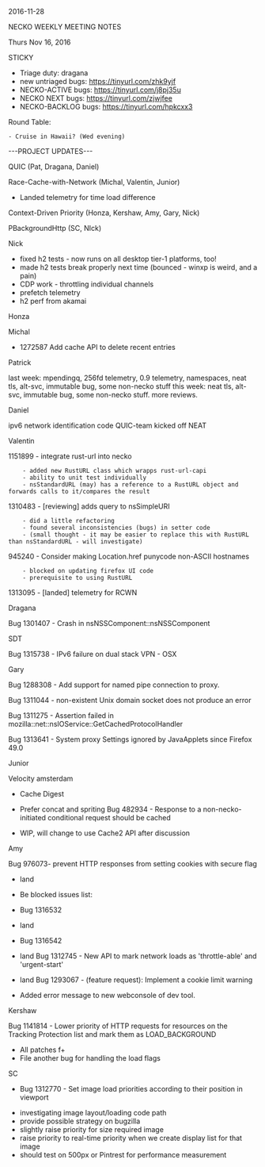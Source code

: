 2016-11-28

NECKO WEEKLY MEETING NOTES

Thurs Nov 16, 2016

STICKY

- Triage duty: dragana
-  new untriaged bugs: https://tinyurl.com/zhk9yjf
- NECKO-ACTIVE bugs: https://tinyurl.com/j8pj35u
- NECKO NEXT bugs: https://tinyurl.com/zjwjfee
- NECKO-BACKLOG bugs:  https://tinyurl.com/hpkcxx3

Round Table:

    - Cruise in Hawaii? (Wed evening)

---PROJECT UPDATES---

QUIC  (Pat, Dragana, Daniel)

Race-Cache-with-Network (Michal, Valentin, Junior)

- Landed telemetry for time load difference

Context-Driven Priority  (Honza, Kershaw, Amy, Gary, Nick)

PBackgroundHttp (SC, NIck)

Nick

- fixed h2 tests - now runs on all desktop tier-1 platforms, too!
- made h2 tests break properly next time (bounced - winxp is weird, and a pain)
- CDP work - throttling individual channels
- prefetch telemetry
- h2 perf from akamai

Honza

Michal

 - 1272587 Add cache API to delete recent entries

Patrick

  last week: mpendingq, 256fd telemetry, 0.9 telemetry, namespaces, neat tls, alt-svc, immutable bug, some non-necko stuff
  this week: neat tls, alt-svc, immutable bug, some non-necko stuff. more reviews.

Daniel

  ipv6 network identification code
  QUIC-team kicked off
   NEAT

Valentin

1151899 - integrate rust-url into necko

        - added new RustURL class which wrapps rust-url-capi
        - ability to unit test individually
        - nsStandardURL (may) has a reference to a RustURL object and forwards calls to it/compares the result
1310483 - [reviewing] adds query to nsSimpleURI

        - did a little refactoring
        - found several inconsistencies (bugs) in setter code
        - (small thought - it may be easier to replace this with RustURL than nsStandardURL - will investigate)
945240 - Consider making Location.href punycode non-ASCII hostnames

        - blocked on updating firefox UI code
        - prerequisite to using RustURL
1313095 - [landed] telemetry for RCWN

Dragana

Bug 1301407 -       Crash in nsNSSComponent::nsNSSComponent

SDT

Bug 1315738 -       IPv6 failure on dual stack VPN - OSX

Gary

Bug 1288308 - Add support for named pipe connection to proxy.

Bug 1311044 - non-existent Unix domain socket does not produce an error

Bug 1311275 - Assertion failed in mozilla::net::nsIOService::GetCachedProtocolHandler

Bug 1313641 - System proxy Settings ignored by JavaApplets since Firefox 49.0

Junior

Velocity amsterdam

- Cache Digest
- Prefer concat and spriting
Bug 482934 -       Response to a non-necko-initiated conditional request should be cached

- WIP, will change to use Cache2 API after discussion

Amy

Bug 976073- prevent HTTP responses from setting cookies with secure flag

* land
* Be blocked issues list:
* Bug 1316532
* land
* Bug 1316542
* land
Bug 1312745 -  New API to mark network loads as 'throttle-able' and 'urgent-start'

* land
Bug 1293067 - (feature request): Implement a cookie limit warning

* Added error message to new webconsole of dev tool.

Kershaw

Bug 1141814 - Lower priority of HTTP requests for resources on the Tracking Protection list and mark them as LOAD_BACKGROUND

- All patches f+
- File another bug for handling the load flags

SC

- Bug 1312770 -       Set image load priorities according to their position in viewport
* investigating image layout/loading code path
* provide possible strategy on bugzilla
* slightly raise priority for size required image
* raise priority to real-time priority when we create display list for that image
* should test on 500px or Pintrest for performance measurement
